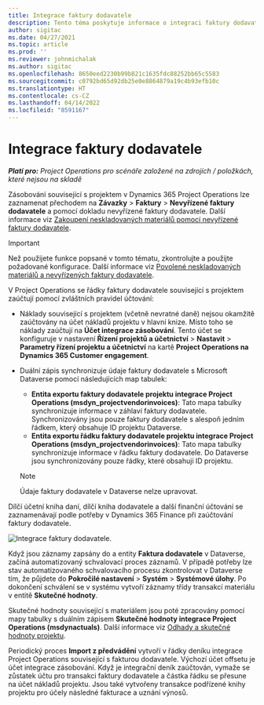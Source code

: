 ```yaml
---
title: Integrace faktury dodavatele
description: Tento téma poskytuje informace o integraci faktury dodavatele v Project Operations.
author: sigitac
ms.date: 04/27/2021
ms.topic: article
ms.prod: ''
ms.reviewer: johnmichalak
ms.author: sigitac
ms.openlocfilehash: 8650eed2230b99b821c1635fdc88252bb65c5583
ms.sourcegitcommit: c0792bd65d92db25e0e8864879a19c4b93efb10c
ms.translationtype: HT
ms.contentlocale: cs-CZ
ms.lasthandoff: 04/14/2022
ms.locfileid: "8591167"
---
```

# <a name="vendor-invoice-integration"></a>Integrace faktury dodavatele

_**Platí pro:** Project Operations pro scénáře založené na zdrojích / položkách, které nejsou na skladě_

Zásobování související s projektem v Dynamics 365 Project Operations lze zaznamenat přechodem na **Závazky** > **Faktury** > **Nevyřízené faktury dodavatele** a pomocí dokladu nevyřízené faktury dodavatele. Další informace viz [Zakoupení neskladovaných materiálů pomocí nevyřízené faktury dodavatele](../procurement/pending-vendor-invoices.md).

> [!IMPORTANT]
> Než použijete funkce popsané v tomto tématu, zkontrolujte a použijte požadované konfigurace. Další informace viz [Povolené neskladovaných materiálů a nevyřízených faktury dodavatele](../procurement/configure-materials-nonstocked.md).

V Project Operations se řádky faktury dodavatele související s projektem zaúčtují pomocí zvláštních pravidel účtování:

- Náklady související s projektem (včetně nevratné daně) nejsou okamžitě zaúčtovány na účet nákladů projektu v hlavní knize. Místo toho se náklady zaúčtují na **Účet integrace zásobování**. Tento účet se konfiguruje v nastavení **Řízení projektů a účetnictví** > **Nastavit** > **Parametry řízení projektu a účetnictví** na kartě **Project Operations na Dynamics 365 Customer engagement**.
- Duální zápis synchronizuje údaje faktury dodavatele s Microsoft Dataverse pomocí následujících map tabulek:

     - **Entita exportu faktury dodavatele projektu integrace Project Operations (msdyn_projectvendorinvoices)**: Tato mapa tabulky synchronizuje informace v záhlaví faktury dodavatele. Synchronizovány jsou pouze faktury dodavatele s alespoň jedním řádkem, který obsahuje ID projektu Dataverse.
     - **Entita exportu řádku faktury dodavatele projektu integrace Project Operations (msdyn_projectvendorinvoices)**: Tato mapa tabulky synchronizuje informace v řádku faktury dodavatele. Do Dataverse jsou synchronizovány pouze řádky, které obsahují ID projektu.

     > [!NOTE]
     > Údaje faktury dodavatele v Dataverse nelze upravovat.

Dílčí účetní kniha daní, dílčí kniha dodavatele a další finanční účtování se zaznamenávají podle potřeby v Dynamics 365 Finance při zaúčtování faktury dodavatele.

![Integrace faktury dodavatele.](media/DW7VendorInvoice.png)

Když jsou záznamy zapsány do a entity **Faktura dodavatele** v Dataverse, začíná automatizovaný schvalovací proces záznamů. V případě potřeby lze stav automatizovaného schvalovacího procesu zkontrolovat v Dataverse tím, že půjdete do **Pokročilé nastavení** > **Systém** > **Systémové úlohy**. Po dokončení schválení se v systému vytvoří záznamy třídy transakcí materiálu v entitě **Skutečné hodnoty**.

Skutečné hodnoty související s materiálem jsou poté zpracovány pomocí mapy tabulky s duálním zápisem **Skutečné hodnoty integrace Project Operations (msdynactuals)**. Další informace viz [Odhady a skutečné hodnoty projektu](resource-dual-write-estimates-actuals.md).

Periodický proces **Import z předvádění** vytvoří v řádky deníku integrace Project Operations související s fakturou dodavatele. Výchozí účet offsetu je účet integrace zásobování. Když je integrační deník zaúčtován, vymaže se zůstatek účtu pro transakci faktury dodavatele a částka řádku se přesune na účet nákladů projektu. Jsou také vytvořeny transakce podřízené knihy projektu pro účely následné fakturace a uznání výnosů.
